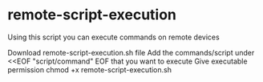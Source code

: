 # remote-script-execution

Using this script you can execute commands on remote devices

Download remote-script-execution.sh file
Add the commands/script under <<EOF "script/command" EOF that you want to execute
Give executable permission chmod +x remote-script-execution.sh

